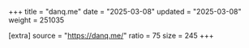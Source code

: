 +++
title = "danq.me"
date = "2025-03-08"
updated = "2025-03-08"
weight = 251035

[extra]
source = "https://danq.me/"
ratio = 75
size = 245
+++
